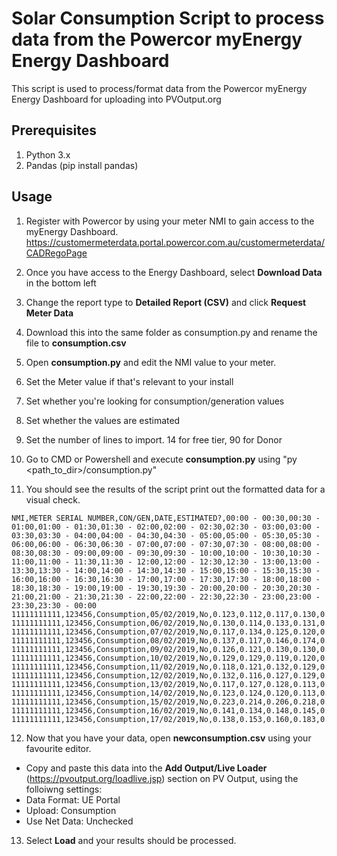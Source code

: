 # Solar Consumption Script to process data from the Powercor myEnergy Energy Dashboard

This script is used to process/format data from the Powercor myEnergy Energy Dashboard for uploading into PVOutput.org

## Prerequisites

1. Python 3.x
2. Pandas (pip install pandas)

## Usage
1. Register with Powercor by using your meter NMI to gain access to the myEnergy Dashboard.
https://customermeterdata.portal.powercor.com.au/customermeterdata/CADRegoPage

2. Once you have access to the Energy Dashboard, select **Download Data** in the bottom left
3. Change the report type to **Detailed Report (CSV)** and click **Request Meter Data**
4. Download this into the same folder as consumption.py and rename the file to **consumption.csv**
5. Open **consumption.py** and edit the NMI value to your meter.
6. Set the Meter value if that's relevant to your install
7. Set whether you're looking for consumption/generation values
8. Set whether the values are estimated
9. Set the number of lines to import. 14 for free tier, 90 for Donor
10. Go to CMD or Powershell and execute **consumption.py** using "py <path_to_dir>/consumption.py"
11. You should see the results of the script print out the formatted data for a visual check.
```
NMI,METER SERIAL NUMBER,CON/GEN,DATE,ESTIMATED?,00:00 - 00:30,00:30 - 01:00,01:00 - 01:30,01:30 - 02:00,02:00 - 02:30,02:30 - 03:00,03:00 - 03:30,03:30 - 04:00,04:00 - 04:30,04:30 - 05:00,05:00 - 05:30,05:30 - 06:00,06:00 - 06:30,06:30 - 07:00,07:00 - 07:30,07:30 - 08:00,08:00 - 08:30,08:30 - 09:00,09:00 - 09:30,09:30 - 10:00,10:00 - 10:30,10:30 - 11:00,11:00 - 11:30,11:30 - 12:00,12:00 - 12:30,12:30 - 13:00,13:00 - 13:30,13:30 - 14:00,14:00 - 14:30,14:30 - 15:00,15:00 - 15:30,15:30 - 16:00,16:00 - 16:30,16:30 - 17:00,17:00 - 17:30,17:30 - 18:00,18:00 - 18:30,18:30 - 19:00,19:00 - 19:30,19:30 - 20:00,20:00 - 20:30,20:30 - 21:00,21:00 - 21:30,21:30 - 22:00,22:00 - 22:30,22:30 - 23:00,23:00 - 23:30,23:30 - 00:00
11111111111,123456,Consumption,05/02/2019,No,0.123,0.112,0.117,0.130,0.165,0.149,0.122,0.112,0.112,0.123,0.137,0.125,0.208,0.208,0.142,0.052,0.049,0.009,0.000,0.003,0.000,0.009,0.024,0.000,0.016,0.026,0.000,0.000,0.000,0.000,0.000,0.000,0.000,0.010,0.105,0.156,0.049,0.180,0.195,0.195,0.198,0.192,0.208,0.138,0.140,0.137,0.113,0.135
11111111111,123456,Consumption,06/02/2019,No,0.130,0.114,0.133,0.131,0.115,0.135,0.132,0.116,0.125,0.129,0.121,0.133,0.146,0.011,0.000,0.009,0.000,0.000,0.000,0.000,0.000,0.000,0.000,0.000,0.000,0.000,0.007,0.000,0.000,0.000,0.006,0.009,0.305,0.567,0.288,0.265,0.371,0.300,0.339,0.562,0.575,0.555,0.125,0.143,0.128,0.122,0.132,0.124
11111111111,123456,Consumption,07/02/2019,No,0.117,0.134,0.125,0.120,0.131,0.124,0.116,0.129,0.126,0.112,0.126,0.152,0.179,0.006,0.000,0.000,0.000,0.030,0.000,0.016,0.000,0.000,0.000,0.000,0.000,0.000,0.107,0.000,0.000,0.009,0.017,0.050,0.002,0.007,0.022,0.216,0.037,0.175,0.214,0.195,0.225,0.150,0.145,0.134,0.130,0.144,0.115,0.134
11111111111,123456,Consumption,08/02/2019,No,0.137,0.117,0.146,0.174,0.153,0.122,0.126,0.134,0.124,0.114,0.130,0.145,0.206,0.179,0.059,0.005,0.000,0.000,0.000,0.000,0.000,0.000,0.000,0.000,0.000,0.000,0.000,0.000,0.000,0.000,0.000,0.065,0.091,0.000,0.000,0.002,0.112,0.155,0.191,0.214,0.195,0.160,0.141,0.144,0.129,0.122,0.135,0.132
11111111111,123456,Consumption,09/02/2019,No,0.126,0.121,0.130,0.130,0.129,0.130,0.119,0.120,0.123,0.129,0.128,0.132,0.159,0.077,0.042,0.077,0.026,0.015,0.000,0.057,0.052,0.005,0.000,0.000,0.000,0.000,0.000,0.000,0.000,0.000,0.000,0.000,0.000,0.001,0.023,0.007,0.004,0.049,0.130,0.129,0.122,0.127,0.127,0.130,0.136,0.144,0.120,0.124
11111111111,123456,Consumption,10/02/2019,No,0.129,0.129,0.119,0.120,0.126,0.125,0.122,0.114,0.121,0.124,0.126,0.128,0.160,0.134,0.077,0.011,0.000,0.000,0.000,0.000,0.000,0.000,0.035,0.010,0.000,0.000,0.000,0.000,0.000,0.000,0.000,0.000,0.000,0.000,0.000,0.000,0.037,0.143,0.230,0.221,0.188,0.158,0.155,0.139,0.123,0.129,0.136,0.135
11111111111,123456,Consumption,11/02/2019,No,0.118,0.121,0.132,0.129,0.127,0.122,0.121,0.128,0.126,0.127,0.130,0.143,0.179,0.091,0.000,0.000,0.000,0.000,0.000,0.000,0.000,0.000,0.000,0.000,0.000,0.000,0.000,0.000,0.000,0.000,0.000,0.000,0.046,0.000,0.000,0.000,0.127,1.006,0.287,0.532,0.611,0.629,0.192,0.127,0.144,0.132,0.117,0.133
11111111111,123456,Consumption,12/02/2019,No,0.132,0.116,0.127,0.129,0.125,0.112,0.124,0.129,0.121,0.112,0.124,0.134,0.143,0.091,0.083,0.018,0.000,0.003,0.000,0.000,0.269,0.045,0.058,0.000,0.000,0.000,0.000,0.000,0.007,0.000,0.000,0.000,0.000,0.000,0.007,0.006,0.061,0.115,0.224,0.211,0.226,0.194,0.167,0.151,0.129,0.137,0.138,0.121
11111111111,123456,Consumption,13/02/2019,No,0.117,0.127,0.128,0.113,0.125,0.127,0.125,0.113,0.126,0.123,0.149,0.132,0.156,0.000,0.000,0.000,0.000,0.000,0.000,0.000,0.000,0.000,0.000,0.000,0.000,0.000,0.000,0.000,0.000,0.000,0.000,0.000,0.000,0.006,0.016,0.006,0.012,0.162,0.191,0.184,0.188,0.196,0.218,0.130,0.129,0.127,0.120,0.113
11111111111,123456,Consumption,14/02/2019,No,0.123,0.124,0.120,0.113,0.125,0.122,0.122,0.111,0.122,0.120,0.138,0.166,0.204,0.108,0.015,0.000,0.000,0.000,0.000,0.000,0.000,0.000,0.000,0.039,0.000,0.000,0.000,0.000,0.000,0.000,0.000,0.000,0.000,0.000,0.000,0.000,0.018,0.173,0.197,0.177,0.172,0.188,0.851,0.326,0.284,0.235,0.217,0.214
11111111111,123456,Consumption,15/02/2019,No,0.223,0.214,0.206,0.218,0.221,0.217,0.207,0.220,0.218,0.211,0.229,0.248,0.176,0.039,0.010,0.000,0.000,0.000,0.000,0.000,0.000,0.000,0.000,0.000,0.000,0.000,0.000,0.000,0.000,0.000,0.000,0.000,0.000,0.000,0.000,0.000,0.030,0.140,0.144,0.165,0.235,0.207,0.212,0.162,0.147,0.142,0.148,0.145
11111111111,123456,Consumption,16/02/2019,No,0.141,0.134,0.148,0.145,0.146,0.132,0.140,0.145,0.146,0.141,0.135,0.145,0.219,0.182,0.075,0.041,0.019,0.000,0.000,0.000,0.000,0.039,0.000,0.000,0.000,0.000,0.000,0.000,0.000,0.000,0.000,0.000,0.373,0.000,0.000,0.140,0.195,0.272,0.338,0.251,0.235,0.209,0.245,0.221,0.206,0.161,0.151,0.162
11111111111,123456,Consumption,17/02/2019,No,0.138,0.153,0.160,0.183,0.177,0.156,0.152,0.152,0.139,0.143,0.152,0.151,0.164,0.048,0.003,0.000,0.000,0.000,0.000,0.000,0.000,0.000,0.000,0.000,0.000,0.000,0.000,0.000,0.000,0.000,0.139,0.000,0.000,0.000,0.000,0.026,0.039,0.157,0.155,0.158,0.204,0.465,0.419,0.142,0.149,0.152,0.145,0.133

```
12. Now that you have your data, open **newconsumption.csv** using your favourite editor. 
   * Copy and paste this data into the **Add Output/Live Loader** (https://pvoutput.org/loadlive.jsp) section on PV Output, using the folloiwng settings:
   * Data Format: UE Portal
   * Upload: Consumption
   * Use Net Data: Unchecked
   
13. Select **Load** and your results should be processed.
